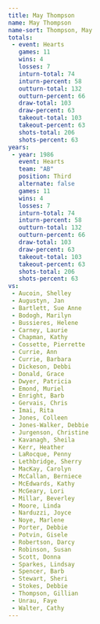 ```yaml
---
title: May Thompson
name: May Thompson
name-sort: Thompson, May
totals:
 - event: Hearts
   games: 11
   wins: 4
   losses: 7
   inturn-total: 74
   inturn-percent: 58
   outturn-total: 132
   outturn-percent: 66
   draw-total: 103
   draw-percent: 63
   takeout-total: 103
   takeout-percent: 63
   shots-total: 206
   shots-percent: 63
years:
 - year: 1986
   event: Hearts
   team: "AB"
   position: Third
   alternate: false
   games: 11
   wins: 4
   losses: 7
   inturn-total: 74
   inturn-percent: 58
   outturn-total: 132
   outturn-percent: 66
   draw-total: 103
   draw-percent: 63
   takeout-total: 103
   takeout-percent: 63
   shots-total: 206
   shots-percent: 63
vs:
 - Aucoin, Shelley
 - Augustyn, Jan
 - Bartlett, Sue Anne
 - Bodogh, Marilyn
 - Bussieres, Helene
 - Carney, Laurie
 - Chapman, Kathy
 - Cossette, Pierrette
 - Currie, Ann
 - Currie, Barbara
 - Dickeson, Debbi
 - Donald, Grace
 - Dwyer, Patricia
 - Emond, Muriel
 - Enright, Barb
 - Gervais, Chris
 - Imai, Rita
 - Jones, Colleen
 - Jones-Walker, Debbie
 - Jurgenson, Christine
 - Kavanagh, Sheila
 - Kerr, Heather
 - LaRocque, Penny
 - Lethbridge, Sherry
 - MacKay, Carolyn
 - McCallan, Berniece
 - McEdwards, Kathy
 - McGeary, Lori
 - Millar, Beverley
 - Moore, Linda
 - Narduzzi, Joyce
 - Noye, Marlene
 - Porter, Debbie
 - Potvin, Gisele
 - Robertson, Darcy
 - Robinson, Susan
 - Scott, Donna
 - Sparkes, Lindsay
 - Spencer, Barb
 - Stewart, Sheri
 - Stokes, Debbie
 - Thompson, Gillian
 - Unrau, Faye
 - Walter, Cathy
---
```

